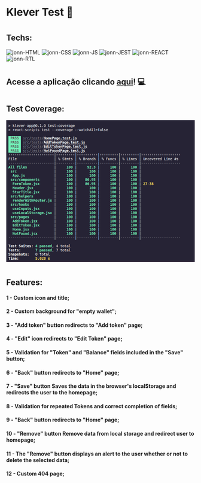 # Klever Test :purple_heart:

#

## Techs:
<div>
  <img alt="jonn-HTML" height="50" width="40" src="https://cdn.jsdelivr.net/gh/devicons/devicon/icons/html5/html5-original.svg">
  <img alt="jonn-CSS" height="50" width="40" src="https://cdn.jsdelivr.net/gh/devicons/devicon/icons/css3/css3-original.svg">
  <img alt="jonn-JS" height="50" width="40" src="https://cdn.jsdelivr.net/gh/devicons/devicon/icons/javascript/javascript-original.svg">
  <img alt="jonn-JEST" height="50" width="40" src="https://cdn.jsdelivr.net/gh/devicons/devicon/icons/jest/jest-plain.svg">
  <img alt="jonn-REACT" height="50" width="40" src="https://cdn.jsdelivr.net/gh/devicons/devicon/icons/react/react-original.svg">
  <img alt="jonn-RTL" height="50" width="40" src="https://testing-library.com/img/logo-large.png" alt="rtl icon">
<div>

#

## Acesse a aplicação clicando [aqui](https://jonnoliveira.github.io/frontend-junior-test-klever/)! :computer:

#

## Test  Coverage:

![Klever-test](https://github.com/jonnoliveira/frontend-junior-test-klever/blob/master/klever-code-app/images/test-coverage-klever-fix.png)


#

## Features: 

#### 1 - Custom icon and title;
#### 2 - Custom background for "empty wallet";
#### 3 - "Add token" button redirects to "Add token" page;
#### 4 - "Edit" icon redirects to "Edit Token" page;
#### 5 - Validation for "Token" and "Balance" fields included in the "Save" button;
#### 6 - "Back" button redirects to "Home" page;
#### 7 - "Save" button Saves the data in the browser's localStorage and redirects the user to the homepage;
#### 8 - Validation for repeated Tokens and correct completion of fields;
#### 9 - "Back" button redirects to "Home" page;
#### 10 - "Remove" button Remove data from local storage and redirect user to homepage;
#### 11 - The "Remove" button displays an alert to the user whether or not to delete the selected data;
#### 12 - Custom 404 page;
